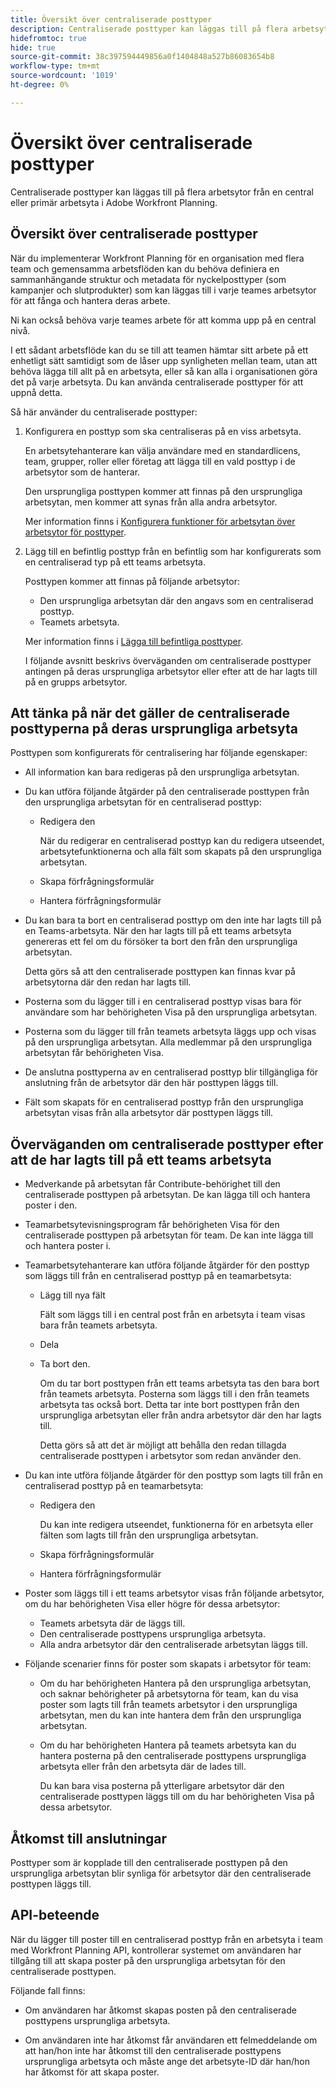 ```yaml
---
title: Översikt över centraliserade posttyper
description: Centraliserade posttyper kan läggas till på flera arbetsytor från en central eller primär arbetsyta i Adobe Workfront Planning.
hidefromtoc: true
hide: true
source-git-commit: 38c397594449856a0f1404848a527b86083654b8
workflow-type: tm+mt
source-wordcount: '1019'
ht-degree: 0%

---
```


<!-- add these to the metadata, when making this public: 

feature: Workfront Planning
role: User, Admin
author: Alina
recommendations: noDisplay, noCatalog
-->

# Översikt över centraliserade posttyper

Centraliserade posttyper kan läggas till på flera arbetsytor från en central eller primär arbetsyta i Adobe Workfront Planning.

## Översikt över centraliserade posttyper

När du implementerar Workfront Planning för en organisation med flera team och gemensamma arbetsflöden kan du behöva definiera en sammanhängande struktur och metadata för nyckelposttyper (som kampanjer och slutprodukter) som kan läggas till i varje teames arbetsytor för att fånga och hantera deras arbete.

Ni kan också behöva varje teames arbete för att komma upp på en central nivå.

I ett sådant arbetsflöde kan du se till att teamen hämtar sitt arbete på ett enhetligt sätt samtidigt som de låser upp synligheten mellan team, utan att behöva lägga till allt på en arbetsyta, eller så kan alla i organisationen göra det på varje arbetsyta. Du kan använda centraliserade posttyper för att uppnå detta.

Så här använder du centraliserade posttyper:

1. Konfigurera en posttyp som ska centraliseras på en viss arbetsyta.

   En arbetsytehanterare kan välja användare med en standardlicens, team, grupper, roller eller företag att lägga till en vald posttyp i de arbetsytor som de hanterar.

   Den ursprungliga posttypen kommer att finnas på den ursprungliga arbetsytan, men kommer att synas från alla andra arbetsytor.

   Mer information finns i [Konfigurera funktioner för arbetsytan över arbetsytor för posttyper](/help/quicksilver/planning/architecture/configure-record-type-cross-workspace-capabilities.md).
1. Lägg till en befintlig posttyp från en befintlig som har konfigurerats som en centraliserad typ på ett teams arbetsyta.

   Posttypen kommer att finnas på följande arbetsytor:

   * Den ursprungliga arbetsytan där den angavs som en centraliserad posttyp.
   * Teamets arbetsyta.

   Mer information finns i [Lägga till befintliga posttyper](/help/quicksilver/planning/architecture/add-cross-workspace-record-types.md).

   I följande avsnitt beskrivs överväganden om centraliserade posttyper antingen på deras ursprungliga arbetsytor eller efter att de har lagts till på en grupps arbetsytor.

## Att tänka på när det gäller de centraliserade posttyperna på deras ursprungliga arbetsyta

Posttypen som konfigurerats för centralisering har följande egenskaper:

* All information kan bara redigeras på den ursprungliga arbetsytan.

* Du kan utföra följande åtgärder på den centraliserade posttypen från den ursprungliga arbetsytan för en centraliserad posttyp:

   * Redigera den

     När du redigerar en centraliserad posttyp kan du redigera utseendet, arbetsytefunktionerna och alla fält som skapats på den ursprungliga arbetsytan.
   * Skapa förfrågningsformulär
   * Hantera förfrågningsformulär

* Du kan bara ta bort en centraliserad posttyp om den inte har lagts till på en Teams-arbetsyta. När den har lagts till på ett teams arbetsyta genereras ett fel om du försöker ta bort den från den ursprungliga arbetsytan.

  Detta görs så att den centraliserade posttypen kan finnas kvar på arbetsytorna där den redan har lagts till.
* Posterna som du lägger till i en centraliserad posttyp visas bara för användare som har behörigheten Visa på den ursprungliga arbetsytan.
* Posterna som du lägger till från teamets arbetsyta läggs upp och visas på den ursprungliga arbetsytan. Alla medlemmar på den ursprungliga arbetsytan får behörigheten Visa.

* De anslutna posttyperna av en centraliserad posttyp blir tillgängliga för anslutning från de arbetsytor där den här posttypen läggs till.

* Fält som skapats för en centraliserad posttyp från den ursprungliga arbetsytan visas från alla arbetsytor där posttypen läggs till.

## Överväganden om centraliserade posttyper efter att de har lagts till på ett teams arbetsyta

* Medverkande på arbetsytan får Contribute-behörighet till den centraliserade posttypen på arbetsytan. De kan lägga till och hantera poster i den.

* Teamarbetsytevisningsprogram får behörigheten Visa för den centraliserade posttypen på arbetsytan för team. De kan inte lägga till och hantera poster i.

* Teamarbetsytehanterare kan utföra följande åtgärder för den posttyp som läggs till från en centraliserad posttyp på en teamarbetsyta:

   * Lägg till nya fält

     Fält som läggs till i en central post från en arbetsyta i team visas bara från teamets arbetsyta.
   * Dela
   * Ta bort den.

     Om du tar bort posttypen från ett teams arbetsyta tas den bara bort från teamets arbetsyta. Posterna som läggs till i den från teamets arbetsyta tas också bort. Detta tar inte bort posttypen från den ursprungliga arbetsytan eller från andra arbetsytor där den har lagts till.

     Detta görs så att det är möjligt att behålla den redan tillagda centraliserade posttypen i arbetsytor som redan använder den.

* Du kan inte utföra följande åtgärder för den posttyp som lagts till från en centraliserad posttyp på en teamarbetsyta:

   * Redigera den

     Du kan inte redigera utseendet, funktionerna för en arbetsyta eller fälten som lagts till från den ursprungliga arbetsytan.
   * Skapa förfrågningsformulär
   * Hantera förfrågningsformulär

* Poster som läggs till i ett teams arbetsytor visas från följande arbetsytor, om du har behörigheten Visa eller högre för dessa arbetsytor:

   * Teamets arbetsyta där de läggs till.
   * Den centraliserade posttypens ursprungliga arbetsyta.
   * Alla andra arbetsytor där den centraliserade arbetsytan läggs till.

* Följande scenarier finns för poster som skapats i arbetsytor för team:

   * Om du har behörigheten Hantera på den ursprungliga arbetsytan, och saknar behörigheter på arbetsytorna för team, kan du visa poster som lagts till från teamets arbetsytor i den ursprungliga arbetsytan, men du kan inte hantera dem från den ursprungliga arbetsytan.
   * Om du har behörigheten Hantera på teamets arbetsyta kan du hantera posterna på den centraliserade posttypens ursprungliga arbetsyta eller från den arbetsyta där de lades till.

     Du kan bara visa posterna på ytterligare arbetsytor där den centraliserade posttypen läggs till om du har behörigheten Visa på dessa arbetsytor.

## Åtkomst till anslutningar

Posttyper som är kopplade till den centraliserade posttypen på den ursprungliga arbetsytan blir synliga för arbetsytor där den centraliserade posttypen läggs till.

## API-beteende

När du lägger till poster till en centraliserad posttyp från en arbetsyta i team med Workfront Planning API, kontrollerar systemet om användaren har tillgång till att skapa poster på den ursprungliga arbetsytan för den centraliserade posttypen.

Följande fall finns:

* Om användaren har åtkomst skapas posten på den centraliserade posttypens ursprungliga arbetsyta.

* Om användaren inte har åtkomst får användaren ett felmeddelande om att han/hon inte har åtkomst till den centraliserade posttypens ursprungliga arbetsyta och måste ange det arbetsyte-ID där han/hon har åtkomst för att skapa poster.